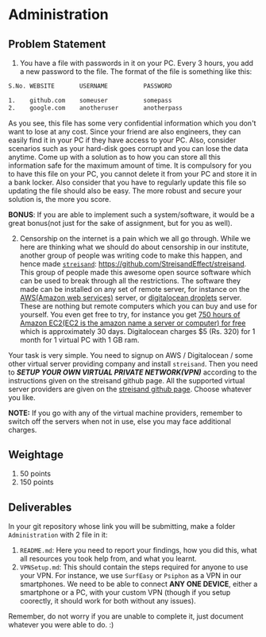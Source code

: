 # Administration

## Problem Statement

1. You have a file with passwords in it on your PC. Every 3 hours, you add a new password to the file. The format of the file is something like this:

```txt
S.No. WEBSITE       USERNAME          PASSWORD

1.    github.com    someuser          somepass
2.    google.com    anotheruser       anotherpass
```

  As you see, this file has some very confidential information which you don't want to lose at any cost. Since your friend are also engineers, they can easily find it in your PC if they have access to your PC. Also, consider scenarios such as your hard-disk goes corrupt and you can lose the data anytime. Come up with a solution as to how you can store all this information safe for the maximum amount of time. It is compulsory for you to have this file on your PC, you cannot delete it from your PC and store it in a bank locker. Also consider that you have to regularly update this file so updating the file should also be easy. The more robust and secure your solution is, the more you score.

**BONUS**: If you are able to implement such a system/software, it would be a great bonus(not just for the sake of assignment, but for you as well).

2. Censorship on the internet is a pain which we all go through. While we here are thinking what we should do about censorship in our institute, another group of people was writing code to make this happen, and hence made [`streisand`](https://github.com/StreisandEffect/streisand): <https://github.com/StreisandEffect/streisand>. This group of people made this awesome open source software which can be used to break through all the restrictions. The software they made can be installed on any set of remote server, for instance on the [AWS(Amazon web services)](https://aws.amazon.com/) server, or [digitalocean droplets](https://www.digitalocean.com/) server. These are nothing but remote computers which you can buy and use for yourself. You even get free to try, for instance you get [750 hours of Amazon EC2(EC2 is the amazon name a server or computer) for free](https://aws.amazon.com/free/) which is approximately 30 days. Digitalocean charges $5 (Rs. 320) for 1 month for 1 virtual PC with 1 GB ram.

Your task is very simple. You need to signup on AWS / Digitalocean / some other virtual server providing company and install `streisand`. Then you need to ***SETUP YOUR OWN VIRTUAL PRIVATE NETWORK(VPN)*** according to the instructions given on the streisand github page. All the supported virtual server providers are given on the [streisand github page](https://github.com/StreisandEffect/streisand). Choose whatever you like.

**NOTE:** If you go with any of the virtual machine providers, remember to switch off the servers when not in use, else you may face additional charges.

## Weightage

1. 50 points
2. 150 points

## Deliverables

In your git repository whose link you will be submitting, make a folder `Administration` with 2 file in it:

1. `README.md`: Here you need to report your findings, how you did this, what all resources you took help from, and what you learnt.
2. `VPNSetup.md`: This should contain the steps required for anyone to use your VPN. For instance, we use `SurfEasy` or `Psiphon` as a VPN in our smartphones. We need to be able to connect **ANY ONE DEVICE**, either a smartphone or a PC, with your custom VPN (though if you setup coorectly, it should work for both without any issues).

Remember, do not worry if you are unable to complete it, just document whatever you were able to do. :) 
